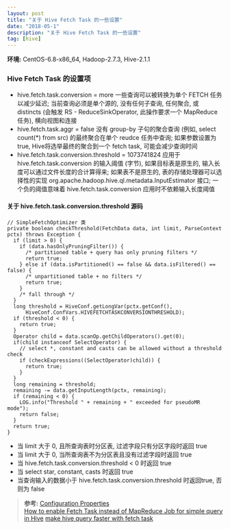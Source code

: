 ```yaml
---
layout: post
title: "关于 Hive Fetch Task 的一些设置"
date: "2018-05-1"
description: "关于 Hive Fetch Task 的一些设置"
tag: [hive]
---
```


**环境:** CentOS-6.8-x86_64, Hadoop-2.7.3, Hive-2.1.1

### Hive Fetch Task 的设置项
- hive.fetch.task.conversion = more
一些查询可以被转换为单个 FETCH 任务以减少延迟; 当前查询必须是单个源的, 没有任何子查询, 任何聚合, 或 distincts (会触发 RS - ReduceSinkOperator, 此操作要求一个 MapReduce 任务), 横向视图和连接
- hive.fetch.task.aggr = false
没有 group-by 子句的聚合查询 (例如, select count(\*) from src) 的最终聚合在单个 reudce 任务中查询; 如果参数设置为 true, Hive将选举最终的聚合到一个 fetch task, 可能会减少查询时间
- hive.fetch.task.conversion.threshold = 1073741824
应用于 hive.fetch.task.conversion 的输入阈值 (字节), 如果目标表是原生的, 输入长度可以通过文件长度的合计算得来; 如果表不是原生的, 表的存储处理器可以选择性的实现 org.apache.hadoop.hive.ql.metadata.InputEstimator 接口; 一个负的阈值意味着 hive.fetch.task.conversion 应用时不依赖输入长度阈值

#### 关于 hive.fetch.task.conversion.threshold 源码
```
// SimpleFetchOptimizer 类
private boolean checkThreshold(FetchData data, int limit, ParseContext pctx) throws Exception {
  if (limit > 0) {
    if (data.hasOnlyPruningFilter()) {
      /* partitioned table + query has only pruning filters */
      return true;
    } else if (data.isPartitioned() == false && data.isFiltered() == false) {
      /* unpartitioned table + no filters */
      return true;
    }
    /* fall through */
  }
  long threshold = HiveConf.getLongVar(pctx.getConf(),
      HiveConf.ConfVars.HIVEFETCHTASKCONVERSIONTHRESHOLD);
  if (threshold < 0) {
    return true;
  }
  Operator child = data.scanOp.getChildOperators().get(0);
  if(child instanceof SelectOperator) {
    // select *, constant and casts can be allowed without a threshold check
    if (checkExpressions((SelectOperator)child)) {
      return true;
    }
  }
  long remaining = threshold;
  remaining -= data.getInputLength(pctx, remaining);
  if (remaining < 0) {
    LOG.info("Threshold " + remaining + " exceeded for pseudoMR mode");
    return false;
  }
  return true;
}
```
- 当 limit 大于 0, 且所查询表时分区表, 过滤字段只有分区字段时返回 true
- 当 limit 大于 0, 当所查询表不为分区表且没有过滤字段时返回 true
- 当 hive.fetch.task.conversion.threshold < 0 时返回 true
- 当 select star, constant, casts 时返回 true
- 当查询输入的数据小于 hive.fetch.task.conversion.threshold 时返回true, 否则为 false

>**参考:**
[Configuration Properties](https://cwiki.apache.org/confluence/display/Hive/Configuration+Properties)  
[How to enable Fetch Task instead of MapReduce Job for simple query in Hive](http://www.openkb.info/2015/01/how-to-enable-fetch-task-instead-of.html)
[make hive query faster with fetch task](https://vcfvct.wordpress.com/2016/02/18/make-hive-query-faster-with-fetch-task/)  
